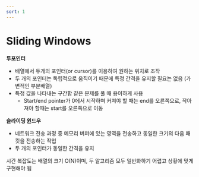 ```yaml
---
sort: 1
---
```


# Sliding Windows

**투포인터**

* 배열에서 두개의 포인터(or cursor)를 이용하여 원하는 위치로 조작
* 두 개의 포인터는 독립적으로 움직이기 때문에 특정 간격을 유지할 필요는 없음 (가변적인 부분배열)
* 특정 값을 나타내는 구간합 같은 문제를 풀 때 용이하게 사용
  * Start/end pointer가 0에서 시작하며 커져야 할 때는 end를 오른쪽으로, 작아져야 할때는 start를 오른쪽으로 이동



**슬라이딩 윈드우**

* 네트워크 전송 과정 중 메모리 버퍼에 있는 영역을 전송하고 동일한 크기의 다음 패킷을 전송하는 작업
* 두 개의 포인터가 동일한 간격을 유지



시간 복잡도는 배열의 크기 O(N)이며,  두 알고리즘 모두 일반화하기 어렵고 상황에 맞게 구현해야 됨

